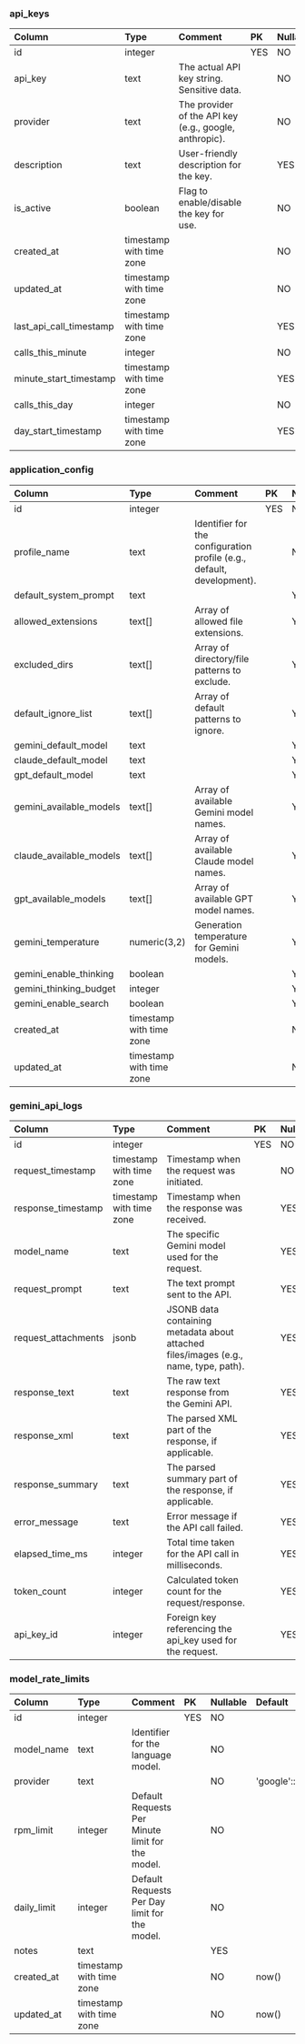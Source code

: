 ### api_keys

| Column                  | Type                     | Comment                                                | PK  | Nullable | Default        |
| :---------------------- | :----------------------- | :----------------------------------------------------- | :-- | :------- | :------------- |
| id                      | integer                  |                                                        | YES | NO       |                |
| api_key                 | text                     | The actual API key string. Sensitive data.             |     | NO       |                |
| provider                | text                     | The provider of the API key (e.g., google, anthropic). |     | NO       | 'google'::text |
| description             | text                     | User-friendly description for the key.                 |     | YES      |                |
| is_active               | boolean                  | Flag to enable/disable the key for use.                |     | NO       | true           |
| created_at              | timestamp with time zone |                                                        |     | NO       | now()          |
| updated_at              | timestamp with time zone |                                                        |     | NO       | now()          |
| last_api_call_timestamp | timestamp with time zone |                                                        |     | YES      |                |
| calls_this_minute       | integer                  |                                                        |     | NO       | 0              |
| minute_start_timestamp  | timestamp with time zone |                                                        |     | YES      |                |
| calls_this_day          | integer                  |                                                        |     | NO       | 0              |
| day_start_timestamp     | timestamp with time zone |                                                        |     | YES      |                |

### application_config

| Column                  | Type                     | Comment                                                                | PK  | Nullable | Default         |
| :---------------------- | :----------------------- | :--------------------------------------------------------------------- | :-- | :------- | :-------------- |
| id                      | integer                  |                                                                        | YES | NO       |                 |
| profile_name            | text                     | Identifier for the configuration profile (e.g., default, development). |     | NO       | 'default'::text |
| default_system_prompt   | text                     |                                                                        |     | YES      |                 |
| allowed_extensions      | text[]                   | Array of allowed file extensions.                                      |     | YES      |                 |
| excluded_dirs           | text[]                   | Array of directory/file patterns to exclude.                           |     | YES      |                 |
| default_ignore_list     | text[]                   | Array of default patterns to ignore.                                   |     | YES      |                 |
| gemini_default_model    | text                     |                                                                        |     | YES      |                 |
| claude_default_model    | text                     |                                                                        |     | YES      |                 |
| gpt_default_model       | text                     |                                                                        |     | YES      |                 |
| gemini_available_models | text[]                   | Array of available Gemini model names.                                 |     | YES      |                 |
| claude_available_models | text[]                   | Array of available Claude model names.                                 |     | YES      |                 |
| gpt_available_models    | text[]                   | Array of available GPT model names.                                    |     | YES      |                 |
| gemini_temperature      | numeric(3,2)             | Generation temperature for Gemini models.                              |     | YES      | 0.0             |
| gemini_enable_thinking  | boolean                  |                                                                        |     | YES      | true            |
| gemini_thinking_budget  | integer                  |                                                                        |     | YES      | 24576           |
| gemini_enable_search    | boolean                  |                                                                        |     | YES      | true            |
| created_at              | timestamp with time zone |                                                                        |     | NO       | now()           |
| updated_at              | timestamp with time zone |                                                                        |     | NO       | now()           |

### gemini_api_logs

| Column              | Type                     | Comment                                                                              | PK  | Nullable | Default |
| :------------------ | :----------------------- | :----------------------------------------------------------------------------------- | :-- | :------- | :------ |
| id                  | integer                  |                                                                                      | YES | NO       |         |
| request_timestamp   | timestamp with time zone | Timestamp when the request was initiated.                                            |     | NO       | now()   |
| response_timestamp  | timestamp with time zone | Timestamp when the response was received.                                            |     | YES      |         |
| model_name          | text                     | The specific Gemini model used for the request.                                      |     | YES      |         |
| request_prompt      | text                     | The text prompt sent to the API.                                                     |     | YES      |         |
| request_attachments | jsonb                    | JSONB data containing metadata about attached files/images (e.g., name, type, path). |     | YES      |         |
| response_text       | text                     | The raw text response from the Gemini API.                                           |     | YES      |         |
| response_xml        | text                     | The parsed XML part of the response, if applicable.                                  |     | YES      |         |
| response_summary    | text                     | The parsed summary part of the response, if applicable.                              |     | YES      |         |
| error_message       | text                     | Error message if the API call failed.                                                |     | YES      |         |
| elapsed_time_ms     | integer                  | Total time taken for the API call in milliseconds.                                   |     | YES      |         |
| token_count         | integer                  | Calculated token count for the request/response.                                     |     | YES      |         |
| api_key_id          | integer                  | Foreign key referencing the api_key used for the request.                            |     | YES      |         |

### model_rate_limits

| Column      | Type                     | Comment                                          | PK  | Nullable | Default        |
| :---------- | :----------------------- | :----------------------------------------------- | :-- | :------- | :------------- |
| id          | integer                  |                                                  | YES | NO       |                |
| model_name  | text                     | Identifier for the language model.               |     | NO       |                |
| provider    | text                     |                                                  |     | NO       | 'google'::text |
| rpm_limit   | integer                  | Default Requests Per Minute limit for the model. |     | NO       |                |
| daily_limit | integer                  | Default Requests Per Day limit for the model.    |     | NO       |                |
| notes       | text                     |                                                  |     | YES      |                |
| created_at  | timestamp with time zone |                                                  |     | NO       | now()          |
| updated_at  | timestamp with time zone |                                                  |     | NO       | now()          |
